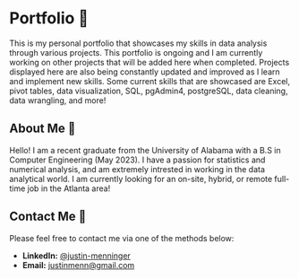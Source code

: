 # Portfolio 📄
This is my personal portfolio that showcases my skills in data analysis through various projects. This portfolio is ongoing and I am currently working on other projects that will be added here when completed. Projects displayed here are also being constantly updated and improved as I learn and implement new skills. Some current skills that are showcased are Excel, pivot tables, data visualization, SQL, pgAdmin4, postgreSQL, data cleaning, data wrangling, and more!

## About Me 👨

Hello! I am a recent graduate from the University of Alabama with a B.S in Computer Engineering (May 2023). I have a passion for statistics and numerical analysis, and am extremely intrested in working in the data analytical world. I am currently looking for an on-site, hybrid, or remote full-time job in the Atlanta area!

## Contact Me 📧
Please feel free to contact me via one of the methods below:

- **LinkedIn:** [@justin-menninger](https://www.linkedin.com/in/justin-menninger/)
- **Email:**    justinmenn@gmail.com
